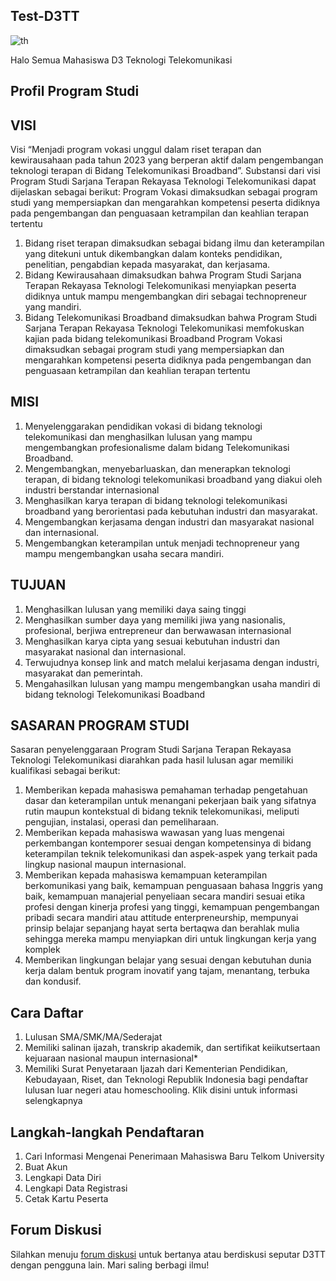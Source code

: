 ## Test-D3TT
![th](https://github.com/AhmadMahmuda/Test-D3TT/assets/106505260/1d3bed45-1f6b-4c56-bdc2-627175d7e22b)

Halo Semua Mahasiswa D3 Teknologi Telekomunikasi

## Profil Program Studi
## VISI
Visi “Menjadi program vokasi unggul dalam riset terapan dan kewirausahaan pada tahun 2023 yang berperan aktif dalam pengembangan teknologi terapan di Bidang Telekomunikasi Broadband”.
Substansi dari visi Program Studi Sarjana Terapan Rekayasa Teknologi Telekomunikasi dapat dijelaskan sebagai berikut:
Program Vokasi dimaksudkan sebagai program studi yang mempersiapkan dan mengarahkan kompetensi peserta didiknya pada pengembangan dan penguasaan ketrampilan dan keahlian terapan tertentu
  1. Bidang riset terapan dimaksudkan sebagai bidang ilmu dan keterampilan yang ditekuni untuk dikembangkan dalam konteks pendidikan, penelitian, pengabdian kepada masyarakat, dan kerjasama.
  2. Bidang Kewirausahaan dimaksudkan bahwa Program Studi Sarjana Terapan Rekayasa Teknologi Telekomunikasi menyiapkan peserta didiknya untuk mampu mengembangkan diri sebagai technopreneur yang mandiri.
  3. Bidang Telekomunikasi Broadband dimaksudkan bahwa Program Studi Sarjana Terapan Rekayasa Teknologi Telekomunikasi memfokuskan kajian pada bidang telekomunikasi Broadband
Program Vokasi dimaksudkan sebagai program studi yang mempersiapkan dan mengarahkan kompetensi peserta didiknya pada pengembangan dan penguasaan ketrampilan dan keahlian terapan tertentu

## MISI
  1. Menyelenggarakan pendidikan vokasi di bidang teknologi telekomunikasi dan menghasilkan lulusan yang mampu mengembangkan profesionalisme dalam bidang Telekomunikasi Broadband.
  2. Mengembangkan, menyebarluaskan, dan menerapkan teknologi terapan, di bidang teknologi telekomunikasi broadband yang diakui oleh industri berstandar internasional
  3. Menghasilkan karya terapan di bidang teknologi telekomunikasi broadband yang berorientasi pada kebutuhan industri dan masyarakat.
  4. Mengembangkan kerjasama dengan industri dan masyarakat nasional dan internasional.
  5. Mengembangkan keterampilan untuk menjadi technopreneur yang mampu mengembangkan usaha secara mandiri.

## TUJUAN
  1. Menghasilkan lulusan yang memiliki daya saing tinggi
  2. Menghasilkan sumber daya yang memiliki jiwa yang nasionalis, profesional, berjiwa entrepreneur dan berwawasan internasional
  3. Menghasilkan karya cipta yang sesuai kebutuhan industri dan masyarakat nasional dan internasional.
  4. Terwujudnya konsep link and match melalui kerjasama dengan industri, masyarakat dan pemerintah.
  5. Mengahasilkan lulusan yang mampu mengembangkan usaha mandiri di bidang teknologi Telekomunikasi Boadband

## SASARAN PROGRAM STUDI
Sasaran penyelenggaraan Program Studi Sarjana Terapan Rekayasa Teknologi Telekomunikasi diarahkan pada hasil lulusan agar memiliki kualifikasi sebagai berikut:
  1. Memberikan kepada mahasiswa pemahaman terhadap pengetahuan dasar dan keterampilan untuk menangani pekerjaan baik yang sifatnya rutin maupun kontekstual di bidang teknik telekomunikasi, meliputi pengujian, instalasi, operasi dan pemeliharaan.
  2. Memberikan kepada mahasiswa wawasan yang luas mengenai perkembangan kontemporer sesuai dengan kompetensinya di bidang keterampilan teknik telekomunikasi dan aspek-aspek yang terkait pada lingkup nasional maupun internasional.
  3. Memberikan kepada mahasiswa kemampuan keterampilan berkomunikasi yang baik, kemampuan penguasaan bahasa Inggris yang baik, kemampuan manajerial penyeliaan secara mandiri sesuai etika profesi dengan kinerja profesi yang tinggi, kemampuan pengembangan pribadi secara mandiri atau attitude enterpreneurship, mempunyai prinsip belajar sepanjang hayat serta bertaqwa dan berahlak mulia sehingga mereka mampu menyiapkan diri untuk lingkungan kerja yang komplek
  4. Memberikan lingkungan belajar yang sesuai dengan kebutuhan dunia kerja dalam bentuk program inovatif yang tajam, menantang, terbuka dan kondusif.
     
## Cara Daftar
1. Lulusan SMA/SMK/MA/Sederajat
2. Memiliki salinan ijazah, transkrip akademik, dan sertifikat keiikutsertaan kejuaraan nasional maupun internasional*
3. Memiliki Surat Penyetaraan Ijazah dari Kementerian Pendidikan, Kebudayaan, Riset, dan Teknologi Republik Indonesia bagi pendaftar lulusan luar negeri atau homeschooling. Klik disini untuk informasi selengkapnya

## Langkah-langkah Pendaftaran
1. Cari Informasi Mengenai Penerimaan Mahasiswa Baru Telkom University
2. Buat Akun
3. Lengkapi Data Diri
4. Lengkapi Data Registrasi
5. Cetak Kartu Peserta

## Forum Diskusi

Silahkan menuju [forum diskusi](https://github.com/AhmadMahmuda/forum/discussions) untuk bertanya atau berdiskusi seputar D3TT dengan pengguna lain. Mari saling berbagi ilmu!
